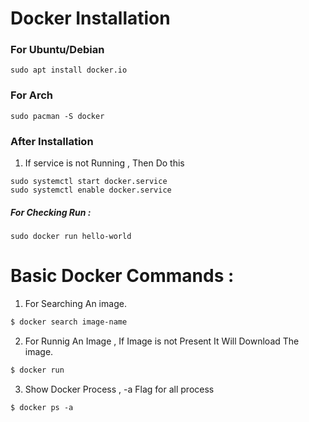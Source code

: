 # Docker Installation


### For Ubuntu/Debian
```
sudo apt install docker.io
```
### For Arch 
```
sudo pacman -S docker
```

### After Installation
1. If service is not Running , Then Do this 
```
sudo systemctl start docker.service
sudo systemctl enable docker.service
```
##### For Checking Run :
```
sudo docker run hello-world 
```

# Basic Docker Commands :
1. For Searching An image.
```bash
$ docker search image-name  
```
2. For Runnig An Image , If Image is not Present It Will Download The image.
```bash
$ docker run
```
3. Show Docker Process , -a Flag for all process
```
$ docker ps -a 
```
 
  
